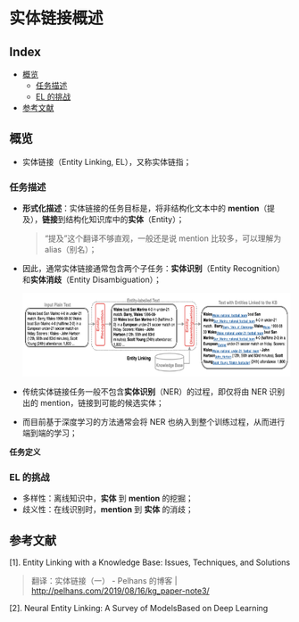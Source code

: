 实体链接概述
===

Index
---
<!-- TOC -->

- [概览](#概览)
    - [任务描述](#任务描述)
    - [EL 的挑战](#el-的挑战)
- [参考文献](#参考文献)

<!-- /TOC -->


## 概览
- 实体链接（Entity Linking, EL），又称实体链指；

### 任务描述

- **形式化描述**：实体链接的任务目标是，将非结构化文本中的 **mention**（提及），**链接**到结构化知识库中的**实体**（Entity）；
    > “提及”这个翻译不够直观，一般还是说 mention 比较多，可以理解为 alias（别名）；
- 因此，通常实体链接通常包含两个子任务：**实体识别**（Entity Recognition）和**实体消歧**（Entity Disambiguation）；

    <div align="center"><img src="./_assets/实体链接任务描述.png" height="150" /></div>

- 传统实体链接任务一般不包含**实体识别**（NER）的过程，即仅将由 NER 识别出的 mention，链接到可能的候选实体；
- 而目前基于深度学习的方法通常会将 NER 也纳入到整个训练过程，从而进行端到端的学习；

**任务定义**




### EL 的挑战
- 多样性：离线知识中，**实体** 到 **mention** 的挖掘；
- 歧义性：在线识别时，**mention** 到 **实体** 的消歧；


## 参考文献

[1]. Entity Linking with a Knowledge Base: Issues, Techniques, and Solutions <br/>
> 翻译：实体链接（一） - Pelhans 的博客 | http://pelhans.com/2019/08/16/kg_paper-note3/

[2]. Neural Entity Linking: A Survey of ModelsBased on Deep Learning <br/>